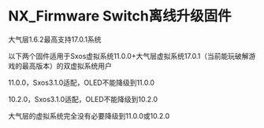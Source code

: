 # NX_Firmware   Switch离线升级固件

大气层1.6.2最高支持17.0.1系统

以下两个固件适用于Sxos虚拟系统11.0.0+大气层虚拟系统17.0.1（当前能玩破解游戏的最高版本）的双虚拟系统用户

11.0.0，Sxos3.1.0适配，OLED不能降级到11.0.0

10.2.0，Sxos3.1.0适配，OLED不能降级到10.2.0

大气层的虚拟系统完全没有必要降级到11.0.0或10.2.0

